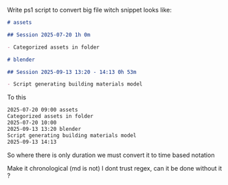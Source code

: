 Write ps1 script to convert big file witch snippet looks like:

```md
# assets

## Session 2025-07-20 1h 0m

- Categorized assets in folder

# blender

## Session 2025-09-13 13:20 - 14:13 0h 53m

- Script generating building materials model
```

To this

```txt
2025-07-20 09:00 assets
Categorized assets in folder
2025-07-20 10:00
2025-09-13 13:20 blender
Script generating building materials model
2025-09-13 14:13
```

So where there is only duration we must convert it to time based notation

Make it chronological (md is not)
I dont trust regex, can it be done without it ?